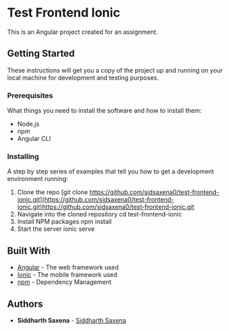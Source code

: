 # Test Frontend Ionic

This is an Angular project created for an assignment.

## Getting Started

These instructions will get you a copy of the project up and running on your local machine for development and testing purposes.

### Prerequisites

What things you need to install the software and how to install them:

- Node.js
- npm
- Angular CLI

### Installing

A step by step series of examples that tell you how to get a development environment running:

1. Clone the repo
   [git clone https://github.com/sidsaxena0/test-frontend-ionic.git](https://github.com/sidsaxena0/test-frontend-ionic.git)https://github.com/sidsaxena0/test-frontend-ionic.git
2. Navigate into the cloned repository
   cd test-frontend-ionic
3. Install NPM packages
   npm install
5. Start the server
   ionic serve

## Built With

- [Angular](https://angular.io/) - The web framework used
- [Ionic](https://ionicframework.com/) - The mobile framework used
- [npm](https://www.npmjs.com/) - Dependency Management

## Authors

- **Siddharth Saxena**  - [Siddharth Saxena](https://github.com/sidsaxena0)

